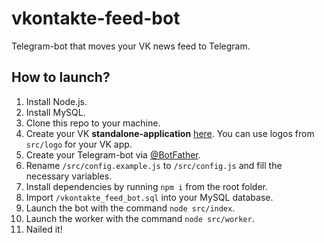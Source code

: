 # vkontakte-feed-bot

Telegram-bot that moves your VK news feed to Telegram.

## How to launch?

1. Install Node.js.
2. Install MySQL.
3. Clone this repo to your machine.
4. Create your VK **standalone-application** [here](https://vk.com/apps?act=manage). You can use logos from `src/logo` for your VK app.
5. Create your Telegram-bot via [@BotFather](https://t.me/BotFather).
6. Rename `/src/config.example.js` to `/src/config.js` and fill the necessary variables.
7. Install dependencies by running `npm i` from the root folder.
8. Import `/vkontakte_feed_bot.sql` into your MySQL database.
9. Launch the bot with the command `node src/index`.
10. Launch the worker with the command `node src/worker`.
11. Nailed it!
